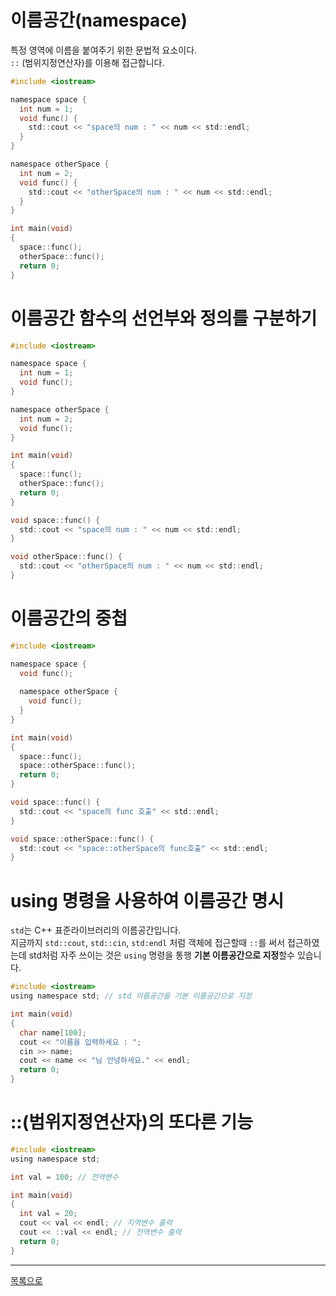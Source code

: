 # 이름공간(namespace)
특정 영역에 이름을 붙여주기 위한 문법적 요소이다.  
`::` (범위지정연산자)를 이용해 접근합니다.

```c
#include <iostream>

namespace space {
  int num = 1;
  void func() {
    std::cout << "space의 num : " << num << std::endl;
  }
}

namespace otherSpace {
  int num = 2;
  void func() {
    std::cout << "otherSpace의 num : " << num << std::endl;
  }
}

int main(void)
{
  space::func();
  otherSpace::func();
  return 0;
}
```

# 이름공간 함수의 선언부와 정의를 구분하기
```c
#include <iostream>

namespace space {
  int num = 1;
  void func();
}

namespace otherSpace {
  int num = 2;
  void func();
}

int main(void)
{
  space::func();
  otherSpace::func();
  return 0;
}

void space::func() {
  std::cout << "space의 num : " << num << std::endl;
}

void otherSpace::func() {
  std::cout << "otherSpace의 num : " << num << std::endl;
}
```

# 이름공간의 중첩
```c
#include <iostream>

namespace space {
  void func();
  
  namespace otherSpace {
    void func();
  }
}

int main(void)
{
  space::func();
  space::otherSpace::func();
  return 0;
}

void space::func() {
  std::cout << "space의 func 호출" << std::endl;
}

void space::otherSpace::func() {
  std::cout << "space::otherSpace의 func호출" << std::endl;
}
```

# using 명령을 사용하여 이름공간 명시
`std`는 C++ 표준라이브러리의 이름공간입니다.  
지금까지 `std::cout`, `std::cin`, `std:endl` 처럼 객체에 접근할때 `::`를 써서 접근하였는데 std처럼 자주 쓰이는 것은 `using` 명령을 통행 **기본 이름공간으로 지정**할수 있습니다.
```c
#include <iostream>
using namespace std; // std 이름공간을 기본 이름공간으로 지정

int main(void)
{
  char name[100];
  cout << "이름을 입력하세요 : ";
  cin >> name;
  cout << name << "님 안녕하세요." << endl;
  return 0;
}
```

# ::(범위지정연산자)의 또다른 기능
```c
#include <iostream>
using namespace std;

int val = 100; // 전역변수

int main(void)
{
  int val = 20;
  cout << val << endl; // 지역변수 출력
  cout << ::val << endl; // 전역변수 출력
  return 0;
}
```
---
[목록으로](https://github.com/moosin76/cpp_tutorial)